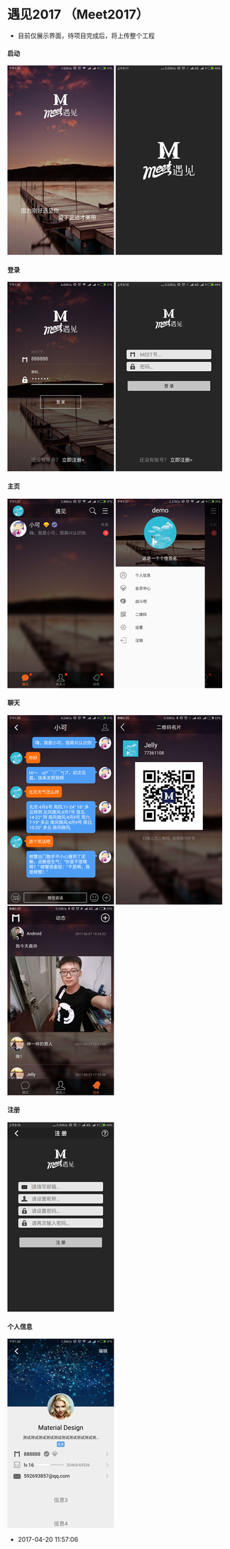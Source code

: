 # 遇见2017 （Meet2017）
* 目前仅展示界面，待项目完成后，将上传整个工程 </br>
#### 启动</br>
 ![Start](https://github.com/weiyashuai123/meet/blob/master/DemoImage/met1.png "启动")
 ![Start1](https://github.com/weiyashuai123/meet/blob/master/DemoImage/m0.png "启动")
#### 登录</br>
 ![Login](https://github.com/weiyashuai123/meet/blob/master/DemoImage/met2.png "登录")
 ![login1](https://github.com/weiyashuai123/meet/blob/master/DemoImage/m1.png "登录")
#### 主页</br>
 ![Main](https://github.com/weiyashuai123/meet/blob/master/DemoImage/met3.png "main")
 ![Main2](https://github.com/weiyashuai123/meet/blob/master/DemoImage/met4.png "main2")
#### 聊天</br>
 ![Chat](https://github.com/weiyashuai123/meet/blob/master/DemoImage/met6.png "聊天")
 ![code](https://github.com/weiyashuai123/Meet/blob/master/barcode_screen.jpg "二维码")
 ![dt](https://github.com/weiyashuai123/Meet/blob/master/dt_screen.jpg "动态")
#### 注册</br>
 ![Register](https://github.com/weiyashuai123/meet/blob/master/DemoImage/m2.png "注册")
#### 个人信息</br>
 ![Info](https://github.com/weiyashuai123/meet/blob/master/DemoImage/met5.png "信息")</br>
* 2017-04-20 11:57:06
